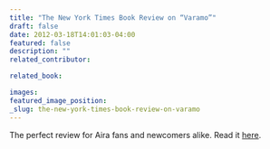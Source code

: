 ```yaml
---
title: "The New York Times Book Review on “Varamo”"
draft: false
date: 2012-03-18T14:01:03-04:00
featured: false
description: ""
related_contributor:

related_book:

images:
featured_image_position: 
_slug: the-new-york-times-book-review-on-varamo
---
```


The perfect review for Aira fans and newcomers alike. Read it [here](http://www.nytimes.com/2012/03/18/books/review/varamo-a-novel-by-cesar-aira.html).

